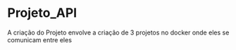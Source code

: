 # Projeto_API

A criação do Projeto envolve a criação de 3 projetos no docker onde eles se comunicam entre eles
